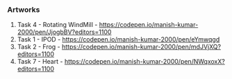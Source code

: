 ### Artworks

1. Task 4 - Rotating WindMill - https://codepen.io/manish-kumar-2000/pen/JjogbBV?editors=1100
2. Task 1 - IPOD - https://codepen.io/manish-kumar-2000/pen/eYmwqgd
3. Task 2 - Frog - https://codepen.io/manish-kumar-2000/pen/mdJVjXQ?editors=1100
7. Task 7 - Heart - https://codepen.io/manish-kumar-2000/pen/NWqxoxX?editors=1100
